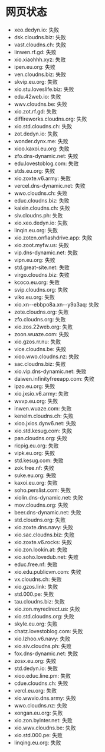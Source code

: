 # 网页状态
- xeo.dedyn.io: 失败
- dsk.cloudns.biz: 失败
- vast.cloudns.ch: 失败
- linwen.rf.gd: 失败
- xio.xiaohhh.xyz: 失败
- ipen.eu.org: 失败
- ven.cloudns.biz: 失败
- skvip.eu.org: 失败
- xio.stu.loveslife.biz: 失败
- edu.42web.io: 失败
- wwv.cloudns.be: 失败
- xio.zot.rf.gd: 失败
- diffireworks.cloudns.org: 失败
- xio.std.cloudns.ch: 失败
- zot.dedyn.io: 失败
- wonder.dynx.me: 失败
- xioo.kaxoi.eu.org: 失败
- zfo.dns-dynamic.net: 失败
- edu.lovestoblog.com: 失败
- stds.eu.org: 失败
- xio.zoxte.v6.army: 失败
- vercel.dns-dynamic.net: 失败
- wwo.cloudns.ch: 失败
- educ.cloudns.biz: 失败
- kaixin.cloudns.ch: 失败
- siv.cloudns.ph: 失败
- xio.xeo.dedyn.io: 失败
- linqin.eu.org: 失败
- xio.zoten.onflashdrive.app: 失败
- xio.zoot.myfw.us: 失败
- vip.dns-dynamic.net: 失败
- vipn.eu.org: 失败
- std.great-site.net: 失败
- virgo.cloudns.biz: 失败
- kcoco.eu.org: 失败
- svip.cloudns.org: 失败
- viko.eu.org: 失败
- xio.xn--ebbpo8a.xn--y9a3aq: 失败
- zote.cloudns.org: 失败
- zfo.cloudns.org: 失败
- xio.zos.22web.org: 失败
- zoon.wuaze.com: 失败
- xio.gzos.rr.nu: 失败
- vice.cloudns.be: 失败
- xioo.wwo.cloudns.nz: 失败
- sac.cloudns.biz: 失败
- xio.vip.dns-dynamic.net: 失败
- daiwen.infinityfreeapp.com: 失败
- ipzo.eu.org: 失败
- xio.jxsio.v6.army: 失败
- wvvp.eu.org: 失败
- inwen.wuaze.com: 失败
- kenelm.cloudns.ch: 失败
- xioo.jxios.dynv6.net: 失败
- xio.std.kesug.com: 失败
- pan.cloudns.org: 失败
- ricpig.eu.org: 失败
- vipk.eu.org: 失败
- std.kesug.com: 失败
- zok.free.nf: 失败
- suke.eu.org: 失败
- kaxoi.eu.org: 失败
- soho.perslist.com: 失败
- xiolin.dns-dynamic.net: 失败
- mov.cloudns.org: 失败
- beer.dns-dynamic.net: 失败
- std.cloudns.org: 失败
- xio.zoxte.dns.navy: 失败
- xio.sac.cloudns.biz: 失败
- xio.zoxte.v6.rocks: 失败
- xio.zon.lookin.at: 失败
- xio.soho.lovedub.net: 失败
- educ.free.nf: 失败
- xio.edu.publicvm.com: 失败
- vx.cloudns.ch: 失败
- xio.gzos.link: 失败
- std.000.pe: 失败
- tau.cloudns.biz: 失败
- xio.zon.myredirect.us: 失败
- xio.std.cloudns.org: 失败
- skyle.eu.org: 失败
- chatz.lovestoblog.com: 失败
- xio.lzhoo.v6.navy: 失败
- xio.siv.cloudns.ph: 失败
- fox.dns-dynamic.net: 失败
- zosx.eu.org: 失败
- std.dedyn.io: 失败
- xioo.educ.line.pm: 失败
- cdue.cloudns.ch: 失败
- vercl.eu.org: 失败
- xio.wwvio.dns.army: 失败
- wwo.cloudns.nz: 失败
- xongan.eu.org: 失败
- xio.zon.byinter.net: 失败
- xio.wwv.cloudns.be: 失败
- xio.std.000.pe: 失败
- linqing.eu.org: 失败
